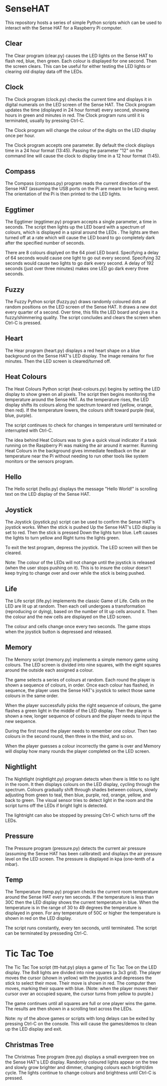 # SenseHAT

This repository hosts a series of simple Python scripts which can be
used to interact with the Sense HAT for a Raspberry Pi computer.

## Clear

The Clear program (clear.py) causes the LED lights on the Sense HAT to
flash red, blue, then green. Each colour is displayed for one second.
Then the screen clears. This can be useful for either testing the LED lights
or clearing old display data off the LEDs.



## Clock

The Clock program (clock.py) checks the current time and displays it in
digital numerals on the LED screen of the Sense HAT. The Clock program
updates the time (displayed in 24 hour format) every second, showing
hours in green and minutes in red. The Clock program runs until it
is terminated, usually by pressing Ctrl-C.

The Clock program will change the colour of the digits on the LED
display once per hour.

The Clock program accepts one parameter. By default the clock displays
time in a 24 hour format (13:45). Passing the parameter "12" on the 
command line will cause the clock to display time in a 12 hour format (1:45).



## Compass

The Compass (compass.py) program reads the current direction of the Sense HAT
(assuming the USB ports on the Pi are meant to be facing west. The orientation
of the Pi is then printed to the LED lights.


## Eggtimer

The Eggtimer (eggtimer.py) program accepts a single parameter, a time in
seconds. The script then lights up the LED board with a spectrum of colours,
which is displayed in a spiral around the LEDs
.
The lights are then turned off at a rate which will cause the LED board to
go completely dark after the specified number of seconds.

There are 8 colours displyed on the 64 pixel LED board. Specifying a delay
of 64 seconds would cause one light to go out every second. Specifying 32 seconds
would cause two lights to go dark every second. A delay of 192 seconds (just
over three minutes) makes one LED go dark every three seconds.



## Fuzzy

The Fuzzy Python script (fuzzy.py) draws randomly coloured dots at random positions
on the LED screen of the Sense HAT. It draws a new dot every quarter of a second.
Over time, this fills the LED board and gives it a fuzzy/shimmering quality.
The script concludes and clears the screen when Ctrl-C is pressed.


## Heart

The Hear program (heart.py) displays a red heart shape on a blue background
on the Sense HAT's LED display. The image remains for five minutes. Then
the LED screen is cleared/turned off.


## Heat Colours

The Heat Colours Python script (heat-colours.py) begins by setting the LED display
to show green on all pixels. The script then begins monitoring the temperature around the
Sense HAT. As the temperature rises, the LED display shifts its colours along the
spectrum toward red (yellow, orange, then red). If the temperature lowers, the
colours shift toward purple (teal, blue, purple).

The script continues to check for changes in temperature until terminated or
interrupted with Ctrl-C.

The idea behind Heat Colours was to give a quick visual indicator if a task running
on the Raspberry Pi was making the air around it warmer. Running Heat Colours in the
background gives immediate feedback on the air temperature near the Pi without needing
to run other tools like system monitors or the sensors program.


## Hello

The Hello script (hello.py) displays the message "Hello World!" is scrolling
text on the LED display of the Sense HAT.

## Joystick

The Joystick (joystick.py) script can be used to confirm the Sense HAT's joystick
works. When the stick is pushed Up the Sense HAT's LED display is set to red.
Then the stick is pressed Down the lights turn blue. Left causes the lights to
turn yellow and Right turns the lights green.

To exit the test program, depress the joystick. The LED screen will then
be cleared.

Note: The colour of the LEDs will not change until the joystick is released
(when the user stops pushing on it). This is to insure the colour doesn't
keep trying to change over and over while the stick is being pushed.


## Life

The Life script (life.py) implements the classic Game of Life. Cells on the 
LED are lit up at random. Then each cell undergoes a transformation
(reproducing or dying), based on the number of lit up cells around it. 
Then the colour and the new cells are displayed on the LED screen.

The colour and cells change once every two seconds. The game stops when the
joystick button is depressed and released.



## Memory

The Memory script (memory.py) implements a simple memory game using colours.
The LED screen is divided into nine squares, with the eight squares around
the outside each assigned a colour.

The game selects a series of colours at random. Each round the player is shown
a sequence of colours, in order. Once each colour has flashed, in sequence,
the player uses the Sense HAT's joystick to select those same colours in
the same order.

When the player successfully picks the right sequence of colours, the
game flashes a green light in the middle of the LED display. Then 
the player is shown a new, longer sequence of colours and the player
needs to input the new sequence.

During the first round the player needs to remember one colour. Then
two colours in the second round, then three in the third, and so on.

When the player guesses a colour incorrectly the game is over and Memory
will display how many rounds the player completed on the LED screen.



## Nightlight

The Nightlight (nightlight.py) program detects when there is little to no light
in the room. It then displays colours on the LED display, cycling through the
spectrum. Colours gradually shift through shades between colours, slowly
adjusting from green to teal, then blue, purple, red, orange, yellow, and back to green.
The visual sensor tries to detect light in the room and the script turns off
the LEDs if bright light is detected.

The lightnight can also be stopped by pressing Ctrl-C which turns off the LEDs.



## Pressure

The Pressure program (pressure.py) detects the current air pressure
(assuming the Sense HAT has been calibrated) and displays the 
air pressure level on the LED screen. The pressure is displayed
in kpa (one-tenth of a mbar).


## Temp

The Temperature (temp.py) program checks the current room temperature around the
Sense HAT every ten seconds. If the temperature is less than 30C then
the LED display shows the current temperature in blue. When the temperature is
in the range of 30 to 49 degrees the temperature is displayed in green. For any
temperature of 50C or higher the temperature is shown in red on the LED display.

The script runs constantly, every ten seconds, until terminated. The
script can be terminated by presseding Ctrl-C.


# Tic Tac Toe

The Tic Tac Toe script (ttt-hat.py) plays a game of Tic Tac Toe on the LED display.
The 8x8 lights are divided into nine squares (a 3x3 grid). The player moves the
cursor (shown in yellow) with the joystick and depresses the stick to select their
move. Their move is shown in red. The computer then moves, marking their square
with blue. (Note: when the player moves their cursor over an occupied square, the
cursor turns from yellow to purple.)

The game continues until all squares are full or one player wins the game. The
results are then shown in a scrolling text across the LEDs.


Note: ny of the above games or scripts with long delays can be
exited by pressing Ctrl-C on the console. This will cause the
games/demos to clean up the LED display and exit.



## Christmas Tree

The Christmas Tree program (tree.py) displays a small evergreen tree on the Sense HAT's
LED display. Randomly coloured lights appear on the tree and slowly grow brighter and
dimmer, changing colours each bright/dim cycle. The lights continue to change colours
and brightness until Ctrl-C is pressed.

